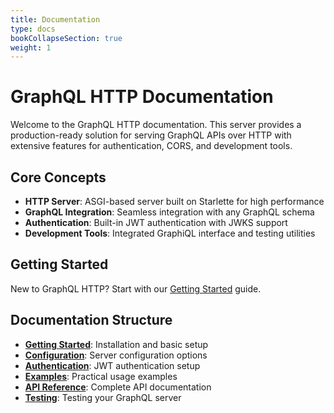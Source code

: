 ```yaml
---
title: Documentation
type: docs
bookCollapseSection: true
weight: 1
---
```


# GraphQL HTTP Documentation

Welcome to the GraphQL HTTP documentation. This server provides a production-ready solution for serving GraphQL APIs over HTTP with extensive features for authentication, CORS, and development tools.

## Core Concepts

- **HTTP Server**: ASGI-based server built on Starlette for high performance
- **GraphQL Integration**: Seamless integration with any GraphQL schema
- **Authentication**: Built-in JWT authentication with JWKS support
- **Development Tools**: Integrated GraphiQL interface and testing utilities

## Getting Started

New to GraphQL HTTP? Start with our [Getting Started](./getting-started) guide.

## Documentation Structure

- **[Getting Started](./getting-started)**: Installation and basic setup
- **[Configuration](./configuration)**: Server configuration options
- **[Authentication](./authentication)**: JWT authentication setup
- **[Examples](./examples)**: Practical usage examples
- **[API Reference](./api-reference)**: Complete API documentation
- **[Testing](./testing)**: Testing your GraphQL server